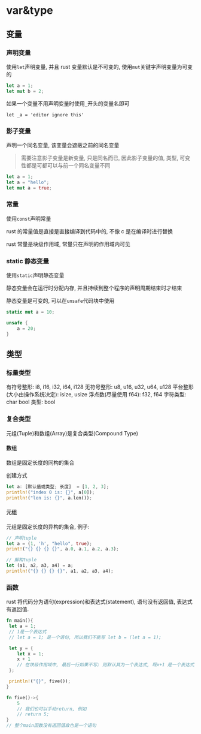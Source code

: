 # var&type

## 变量

### 声明变量

使用`let`声明变量, 并且 rust 变量默认是不可变的, 使用`mut`关键字声明变量为可变的

```rust
let a = 1;
let mut b = 2;
```

如果一个变量不用声明变量时使用`_`开头的变量名即可

```
let _a = 'editor ignore this'
```

### 影子变量

声明一个同名变量, 该变量会遮蔽之前的同名变量

> 需要注意影子变量是新变量, 只是同名而已, 因此影子变量的值, 类型, 可变性都是可都可以与前一个同名变量不同

```rust
let a = 1;
let a = "hello";
let mut a = true;
```

### 常量

使用`const`声明常量

rust 的常量值是直接是直接编译到代码中的, 不像 c 是在编译时进行替换

rust 常量是块级作用域, 常量只在声明的作用域内可见

### static 静态变量

使用`static`声明静态变量

静态变量会在运行时分配内存, 并且持续到整个程序的声明周期结束时才结束

静态变量是可变的, 可以在`unsafe`代码块中使用

```rust
static mut a = 10;

unsafe {
    a = 20;
}
```

## 类型

### 标量类型

有符号整形: i8, i16, i32, i64, i128
无符号整形: u8, u16, u32, u64, u128
平台整形(大小由操作系统决定): isize, usize
浮点数(尽量使用 f64): f32, f64
字符类型: char
bool 类型: bool

### 复合类型

元组(Tuple)和数组(Array)是复合类型(Compound Type)

#### 数组

数组是固定长度的同构的集合

创建方式

```rust
let a: [默认值或类型; 长度]  = [1, 2, 3];
println!("index 0 is: {}", a[0]);
println!("len is: {}", a.len());
```

#### 元组

元组是固定长度的异构的集合, 例子:

```rust
// 声明tuple
let a = (1, 'h', "hello", true);
print!("{} {} {} {}", a.0, a.1, a.2, a.3);

// 解构tuple
let (a1, a2, a3, a4) = a;
println!("{} {} {} {}", a1, a2, a3, a4);
```

### 函数

rust 将代码分为语句(expression)和表达式(statement), 语句没有返回值, 表达式有返回值.

```rust
fn main(){
 let a = 1;
 // 1是一个表达式
 // let a = 1; 是一个语句, 所以我们不能写 let b = (let a = 1);

 let y = {
    let x = 1;
    x + 1
    // 在块级作用域中, 最后一行如果不写; 则默认其为一个表达式, 既x+1 是一个表达式, 所以y的值是2
 };

 println!("{}", five());
}

fn five()->{
    5
    // 我们也可以手动return, 例如
    // return 5;
}
// 整个main函数没有返回值故也是一个语句
```
